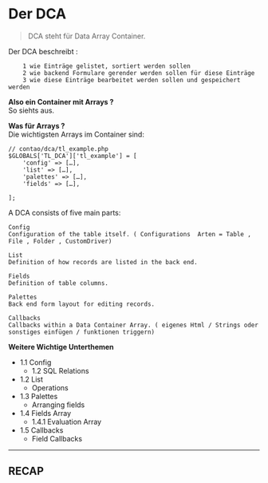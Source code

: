 # Der DCA

> DCA steht für Data Array Container.

Der DCA beschreibt :

        1 wie Einträge gelistet, sortiert werden sollen
        2 wie backend Formulare gerender werden sollen für diese Einträge
        3 wie diese Einträge bearbeitet werden sollen und gespeichert werden


 **Also ein Container mit Arrays ?**  
 So siehts aus.

**Was für Arrays  ?** <br>
Die wichtigsten Arrays im Container sind:


    // contao/dca/tl_example.php
    $GLOBALS['TL_DCA']['tl_example'] = [
        'config' => […],
        'list' => […],
        'palettes' => […],
        'fields' => […],

    ];


A DCA consists of five main parts:

    Config
    Configuration of the table itself. ( Configurations  Arten = Table , File , Folder , CustomDriver)

    List
    Definition of how records are listed in the back end.

    Fields
    Definition of table columns.

    Palettes
    Back end form layout for editing records.

    Callbacks
    Callbacks within a Data Container Array. ( eigenes Html / Strings oder sonstiges einfügen / funktionen triggern)


**Weitere Wichtige Unterthemen**

- 1.1 Config
  - 1.2 SQL Relations
- 1.2 List
  - Operations
- 1.3 Palettes
  - Arranging fields
- 1.4 Fields Array
  - 1.4.1 Evaluation Array
- 1.5 Callbacks
  - Field Callbacks




---

## RECAP






